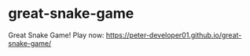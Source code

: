 # great-snake-game
Great Snake Game! Play now: https://peter-developer01.github.io/great-snake-game/
